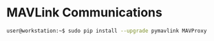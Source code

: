 # MAVLink Communications

```sh
user@workstation:~$ sudo pip install --upgrade pymavlink MAVProxy
```

